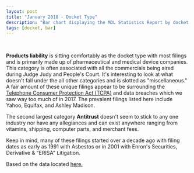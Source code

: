 ```yaml
---
layout: post
title: "January 2018 - Docket Type"
description: "Bar chart displaying the MDL Statistics Report by docket type."
tags: [docket, bar]
---
```


<canvas id="bar" width="400" height="200"></canvas>


<script>
var ctx = document.querySelector("#bar");
var myChart = new Chart(ctx, {
  type: 'bar',
  data: {
    labels: ["Air Disaster", "Antitrust", "Common Disaster", "Contract", "Employment Practices", "Intellectual Property", "Miscellaneous", "Products Liability", "Sales Practices", "Securities"],
    datasets: [{
      label: '# of Filings',
      data: [3, 51, 2, 5, 3, 8, 39, 70, 30, 9],
      backgroundColor: [
        'rgba(255, 99, 132, 0.2)',
        'rgba(54, 162, 235, 0.2)',
        'rgba(255, 206, 86, 0.2)',
        'rgba(75, 192, 192, 0.2)',
        'rgba(153, 102, 255, 0.2)',
        'rgba(255, 159, 64, 0.2)',
        'rgba(30, 144, 64, 0.2)',
        'rgba(250, 128, 114, 0.2)',
        'rgba(238, 130, 238, 0.2)',
        'rgba(112, 128, 144, 0.2)'
      ],
      borderColor: [
        'rgba(255, 99, 132, 1)',
        'rgba(54, 162, 235, 1)',
        'rgba(255, 206, 86, 1)',
        'rgba(75, 192, 192, 1)',
        'rgba(153, 102, 255, 1)',
        'rgba(255, 159, 64, 1)',
        'rgba(30, 144, 64, 1)',
        'rgba(250, 128, 114, 1)',
        'rgba(238, 130, 238, 1)',
        'rgba(112, 128, 144, 1)'
      ],
      borderWidth: 1
    }]
  },
  options: {
    scales: {
      yAxes: [{
        ticks: {
          beginAtZero: true
        }
      }]
    }
  }
}); 
</script>

<br>
<p><strong>Products liability</strong> is sitting comfortably as the docket type with most filings and is primarily made up of pharmaceutical and medical device companies. This category is often associated with all the commercials being aired during Judge Judy and People's Court. It's interesting to look at what doesn't fall under the all other categories and is slotted as "miscellaneous." A fair amount of these unique filings appear to be surrounding the <a href="https://en.wikipedia.org/wiki/Telephone_Consumer_Protection_Act_of_1991">Telephone Consumer Protection Act (TCPA)</a> and data breaches which we saw way too much of in 2017. The prevalent filings listed here include Yahoo, Equifax, and Ashley Madison.</p> 

<p>The second largest category <strong>Antitrust</strong> doesn't seem to stick to any one industry nor have any allegiances and can exist anywhere ranging from vitamins, shipping, computer parts, and merchant fees.</p>

<p>Keep in mind, many of these filings started over a decade ago with filing dates as early as 1991 with Asbestos or in 2001 with Enron's Securities, Derivative & "ERISA" Litigation.</p>
<p>Based on the data located <a href="http://www.jpml.uscourts.gov/sites/jpml/files/Pending_MDL_Dockets_By_Type-January-16-2018.pdf">here.</a>
</p>

